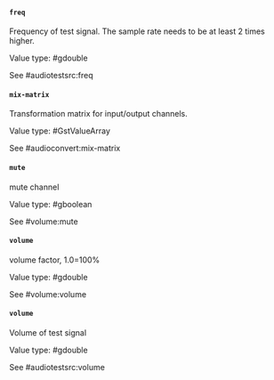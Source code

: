 #### `freq`

Frequency of test signal. The sample rate needs to be at least 2 times higher.

Value type: #gdouble

See #audiotestsrc:freq

#### `mix-matrix`

Transformation matrix for input/output channels.

Value type: #GstValueArray

See #audioconvert:mix-matrix

#### `mute`

mute channel

Value type: #gboolean

See #volume:mute

#### `volume`

volume factor, 1.0=100%

Value type: #gdouble

See #volume:volume

#### `volume`

Volume of test signal

Value type: #gdouble

See #audiotestsrc:volume

